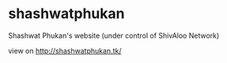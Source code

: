 # shashwatphukan
Shashwat Phukan's website (under control of ShivAloo Network)

view on http://shashwatphukan.tk/
